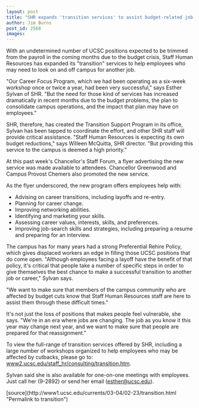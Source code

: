```yaml
---
layout: post
title: "SHR expands 'transition services' to assist budget-related job changes"
author: Jim Burns
post_id: 2568
images:
---
```


<p>
  With an undetermined number of UCSC positions expected to be trimmed from the payroll in the coming months due to the budget crisis, Staff Human Resources has expanded its "transition" services to help employees who may need to look on and off campus for another job.
</p>
<p>
  "Our Career Focus Program, which we had been operating as a six-week workshop once or twice a year, had been very successful," says Esther Sylvan of SHR. "But the need for those kind of services has increased dramatically in recent months due to the budget problems, the plan to consolidate campus operations, and the impact that plan may have on employees."
</p>
<p>
  SHR, therefore, has created the Transition Support Program in its office, Sylvan has been tapped to coordinate the effort, and other SHR staff will provide critical assistance. "Staff Human Resources is expecting its own budget reductions," says Willeen McQuitta, SHR director. "But providing this service to the campus is deemed a high priority."
</p>
<p>
  At this past week's Chancellor's Staff Forum, a flyer advertising the new service was made available to attendees. Chancellor Greenwood and Campus Provost Chemers also promoted the new service.
</p>
<p>
  As the flyer underscored, the new program offers employees help with:
</p>
<ul>
  <li>Advising on career transitions, including layoffs and re-entry.
  </li>
  <li>Planning for career change.
  </li>
  <li>Improving networking abilities.
  </li>
  <li>Identifying and marketing your skills.
  </li>
  <li>Assessing career values, interests, skills, and preferences.
  </li>
  <li>Improving job-search skills and strategies, including preparing a resume and preparing for an interview.
  </li>
</ul>
<p>
  The campus has for many years had a strong Preferential Rehire Policy, which gives displaced workers an edge in filling those UCSC positions that do come open. "Although employees facing a layoff have the benefit of that policy, it's critical that people take a number of specific steps in order to give themselves the best chance to make a successful transition to another job or career," Sylvan says.
</p>
<p>
  "We want to make sure that members of the campus community who are affected by budget cuts know that Staff Human Resources staff are here to assist them through these difficult times."
</p>
<p>
  It's not just the loss of positions that makes people feel vulnerable, she says. "We're in an era where jobs are changing. The job as you know it this year may change next year, and we want to make sure that people are prepared for that reassignment."
</p>
<p>
  To view the full-range of transition services offered by SHR, including a large number of workshops organized to help employees who may be affected by cutbacks, please go to: <a href="http://www2.ucsc.edu/staff_hr/consulting/transition.htm">www2.ucsc.edu/staff_hr/consulting/transition.htm</a>.
</p>
<p>
  Sylvan said she is also available for one-on-one meetings with employees. Just call her (9-2892) or send her email (<a href="mailto:esther@ucsc.edu">esther@ucsc.edu</a>).
</p>
[source](http://www1.ucsc.edu/currents/03-04/02-23/transition.html "Permalink to transition")
